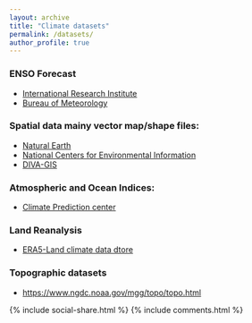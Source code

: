 ```yaml
---
layout: archive
title: "Climate datasets"
permalink: /datasets/
author_profile: true
---
```

### ENSO Forecast
- [International Research Institute](https://iri.columbia.edu/our-expertise/climate/forecasts/enso/current/?enso_tab=enso-cpc_update)
- [Bureau of Meteorology](http://www.bom.gov.au/climate/enso/)

### Spatial data mainy vector map/shape files:
- [Natural Earth](https://www.naturalearthdata.com/)
- [National Centers for Environmental Information](https://www.ngdc.noaa.gov/mgg/shorelines/gshhs.html)
- [DIVA-GIS](http://www.diva-gis.org/)

### Atmospheric and Ocean Indices: 
- [Climate Prediction center](https://www.cpc.ncep.noaa.gov/data/indices/)

### Land Reanalysis
- [ERA5-Land climate data dtore](https://cds.climate.copernicus.eu/cdsapp#!/home)

### Topographic datasets 
- https://www.ngdc.noaa.gov/mgg/topo/topo.html

{% include social-share.html %} 
{% include comments.html %}

